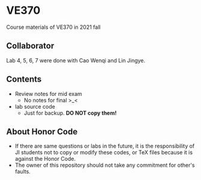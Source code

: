 # VE370
Course materials of VE370 in 2021 fall

## Collaborator

Lab 4, 5, 6, 7 were done with Cao Wenqi and Lin Jingye.

## Contents

- Review notes for mid exam
  - No notes for final >_<
- lab source code
  - Just for backup. **DO NOT copy them!**

## About Honor Code

- If there are same questions or labs in the future, it is the responsibility of JI students not to copy or modify these codes, or TeX files because it is against the Honor Code.
- The owner of this repository should not take any commitment for other's faults.
